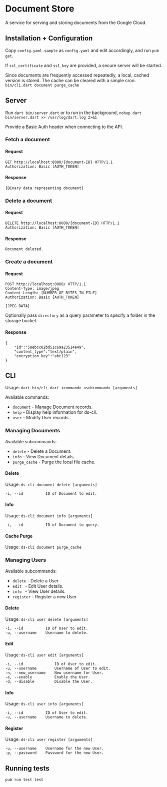 # Document Store

A service for serving and storing documents from the Google Cloud.

## Installation + Configuration

Copy `config.yaml.sample` as `config.yaml` and edit accordingly, and run `pub get`.

If `ssl_certificate` and `ssl_key` are provided, a secure server will be started.

Since documents are frequently accessed repeatedly, a local, cached version is stored. The cache can be cleared with a simple cron: `bin/cli.dart document purge_cache`

## Server

Run `dart bin/server.dart` or to run in the background, `nohup dart bin/server.dart >> /var/log/dart.log 2>&1`

Provide a Basic Auth header when connecting to the API.

### Fetch a document

#### Request
```
GET http://localhost:8080/{document-ID} HTTP/1.1
Authorization: Basic [AUTH_TOKEN]
```

#### Response
`{Binary data representing document}`

### Delete a document

#### Request
```
DELETE http://localhost:8080/{document-ID} HTTP/1.1
Authorization: Basic [AUTH_TOKEN]
```

#### Response
`Document deleted.`

### Create a document

#### Request
```
POST http://localhost:8080/ HTTP/1.1
Content-Type: image/jpeg
Content-Length: [NUMBER_OF_BYTES_IN_FILE]
Authorization: Basic [AUTH_TOKEN]

[JPEG_DATA]
```

Optionally pass `directory` as a query parameter to specify a folder in the storage bucket.

#### Response
```$json
{
    "id":"58ebcc02bd51c69a23514e49",
    "content_type":"text/plain",
    "encryption_key":"abc123"
}
```

## CLI

Usage: `dart bin/cli.dart <command> <subcommand> [arguments]`

Available commands:
* `document`   - Manage Document records.
* `help`       - Display help information for ds-cli.
* `user`       - Modify User records.

### Managing Documents

Available subcommands:
* `delete`      - Delete a Document.
* `info`        - View Document details.
* `purge_cache` - Purge the local file cache.

#### Delete

Usage: `ds-cli document delete [arguments]`

```
-i, --id          ID of Document to edit.
```

#### Info

Usage: `ds-cli document info [arguments]`

```
-i, --id          ID of Document to query.
```

#### Cache Purge

Usage: `ds-cli document purge_cache`

### Managing Users

Available subcommands:
* `delete`     - Delete a User.
* `edit `      - Edit User details.
* `info `      - View User details.
* `register`   - Register a new User

#### Delete

Usage: `ds-cli user delete [arguments]`

```
-i, --id          ID of User to edit.
-u, --username    Username to delete.
```

#### Edit

Usage: `ds-cli user edit [arguments]`

```
-i, --id              ID of User to edit.
-u, --username        Username of User to edit.
-n, --new_username    New username for User.
-e, --enable          Enable the User.
-d, --disable         Disable the User.  
```

#### Info

Usage: `ds-cli user info [arguments]`

```
-i, --id          ID of User to edit.
-u, --username    Username to delete.
```

#### Register

Usage: `ds-cli user register [arguments]`

```
-u, --username    Username for the new User.
-p, --password    Password for the new User.
```

## Running tests

`pub run test test`